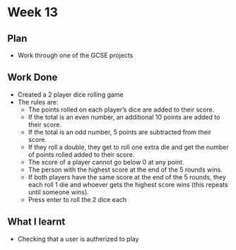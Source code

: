 # Week 13
## Plan
- Work through one of the GCSE projects
## Work Done
- Created a 2 player dice rolling game
- The rules are:
  - The points rolled on each player’s dice are added to their score.
  - If the total is an even number, an additional 10 points are added to their score.
  - If the total is an odd number, 5 points are subtracted from their score.
  - If they roll a double, they get to roll one extra die and get the number of points rolled added to their score.
  - The score of a player cannot go below 0 at any point.
  - The person with the highest score at the end of the 5 rounds wins.
  - If both players have the same score at the end of the 5 rounds, they each roll 1 die and whoever gets the highest score wins (this repeats until someone wins).
  - Press enter to roll the 2 dice each
## What I learnt
- Checking that a user is autherized to play
